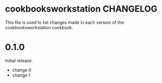 # cookbooksworkstation CHANGELOG

This file is used to list changes made in each version of the cookbooksworkstation cookbook.

# 0.1.0

Initial release.

- change 0
- change 1

